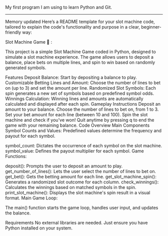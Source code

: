 My first program I am using to learn Python and Git.

----------------------------

Memory updated
Here’s a README template for your slot machine code, tailored to explain the code's functionality and purpose in a clear, beginner-friendly way:

Slot Machine Game 🎰 :

This project is a simple Slot Machine Game coded in Python, designed to simulate a slot machine experience. The game allows users to deposit a balance, place bets on multiple lines, and spin to win based on randomly generated symbols.

Features
Deposit Balance: Start by depositing a balance to play.
Customizable Betting Lines and Amount: Choose the number of lines to bet on (up to 3) and set the amount per line.
Randomized Slot Symbols: Each spin generates a new set of symbols based on predefined symbol odds.
Winnings Calculation: Winning lines and amounts are automatically calculated and displayed after each spin.
Gameplay Instructions
Deposit an amount to your balance.
Choose the number of lines to bet on, from 1 to 3.
Set your bet amount for each line (between 10 and 100).
Spin the slot machine and check if you've won!
Quit anytime by pressing q to end the game with your remaining balance.
Code Overview
Main Components
Symbol Counts and Values: Predefined values determine the frequency and payout for each symbol.

symbol_count: Dictates the occurrence of each symbol on the slot machine.
symbol_value: Defines the payout multiplier for each symbol.
Game Functions:

deposit(): Prompts the user to deposit an amount to play.
get_number_of_lines(): Lets the user select the number of lines to bet on.
get_bet(): Gets the betting amount for each line.
get_slot_machine_spin(): Generates a randomized slot outcome for each column.
check_winnings(): Calculates the winnings based on matched symbols in the spin.
print_slot_machine(): Displays the slot machine's spin result in a visual format.
Main Game Loop:

The main() function starts the game loop, handles user input, and updates the balance.

Requirements
No external libraries are needed. Just ensure you have Python installed on your system.